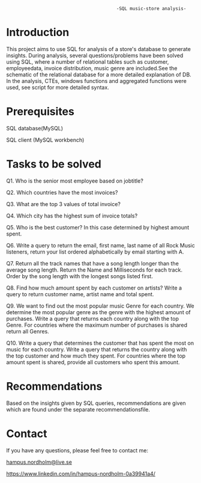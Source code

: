 
                                             -SQL music-store analysis-

# Introduction

This project aims to use SQL for analysis of a store's database to generate insights. During analysis, several questions/problems have been solved using SQL, where a number of relational tables such as customer, employeedata, invoice distribution, music genre are included.See the schematic of the relational database for a more detailed explanation of DB. In the analysis, CTEs, windows functions and aggregated functions were used, see script for more detailed syntax.

# Prerequisites

SQL database(MySQL)

SQL client (MySQL workbench)


# Tasks to be solved

Q1. Who is the senior most employee based on jobtitle? 

Q2. Which countries have the most invoices?

Q3. What are the top 3 values of total invoice?

Q4. Which city has the highest sum of invoice totals?

Q5. Who is the best customer? In this case determined by highest amount spent.

Q6. Write a query to return the email, first name, last name of all Rock Music listeners, 
    return your list ordered alphabetically by email starting with A.
    
Q7. Return all the track names that have a song length longer than the average song length. 
    Return the Name and Milliseconds for each track. Order by the song length with the longest songs listed first.
    
Q8. Find how much amount spent by each customer on artists? 
    Write a query to return customer name, artist name and total spent.
    
Q9. We want to find out the most popular music Genre for each country. We determine the most popular genre as the genre 
    with the highest amount of purchases. Write a query that returns each country along with the top Genre. For countries 
    where the maximum number of purchases is shared return all Genres.

Q10. Write a query that determines the customer that has spent the most on music for each country. 
     Write a query that returns the country along with the top customer and how much they spent. 
     For countries where the top amount spent is shared, provide all customers who spent this amount.

# Recommendations 
Based on the insights given by SQL queries, recommendations are given which are found under the separate recommendationsfile.

# Contact 
If you have any questions, please feel free to contact me:

hampus.nordholm@live.se

https://www.linkedin.com/in/hampus-nordholm-0a39941a4/


